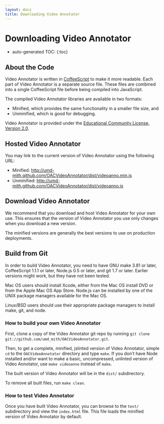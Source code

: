 ```yaml
---
layout: docs
title: Downloading Video Annotator
---
```

# Downloading Video Annotator

* auto-generated TOC:
{:toc}

## About the Code

Video Annotator is written in [CoffeeScript](http://coffeescript.org/) to make it more readable.
Each part of Video Annotator is a separate source file. These files are combined into a single
CoffeeScript file before being compiled into JavaScript.

The compiled Video Annotator libraries are available in two formats:

* Minified, which provides the same functionality in a smaller file size, and
* Unminified, which is good for debugging.

Video Annotator is provided under the [Educational Community License, Version 2.0](http://opensource.org/licenses/ECL2).

## Hosted Video Annotator

You may link to the current version of Video Annotator using the following URL:

* Minified: http://umd-mith.github.com/OACVideoAnnotator/dist/videoanno.min.js
* Unminified: http://umd-mith.github.com/OACVideoAnnotator/dist/videoanno.js

## Download Video Annotator

We recommend that you download and host Video Annotator for your own use. 
This ensures that the version of Video Annotator you use only changes when you download a new version.

The minified versions are generally the best versions to use on production deployments.

## Build from Git

In order to build Video Annotator, you need to have GNU make 3.81 or later, CoffeeScript 1.1.1 or later, Node.js 0.5 or later, and git 1.7 or later.  Earlier versions might work, but they have not been tested.

Mac OS users should install Xcode, either from the Mac OS install DVD or from the Apple Mac OS App Store.  Node.js can be installed by one of the UNIX package managers available for the Mac OS.

Linux/BSD users should use their appropriate package managers to install make, git, and node.

### How to build your own Video Annotator

First, clone a copy of the Video Annotator git repo by running `git clone git://github.com/umd_mith/OACVideoAnnotator.git`.

Then, to get a complete, minified, jslinted version of Video Annotator, simple `cd` to the `OACVideoAnnotator` directory and type `make`.  If you don't have Node installed and/or want to make a basic, uncompressed, unlinted version of Video Annotator, use `make videoanno` instead of `make`.

The built version of Video Annotator will be in the `dist/` subdirectory.

To remove all built files, run `make clean`.

### How to test Video Annotator

Once you have built Video Annotator, you can browse to the `test/` subdirectory and view the `index.html` file.  This file loads the minified version of Video Annotator by default.

